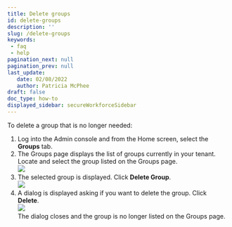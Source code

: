 ```yaml
---
title: Delete groups
id: delete-groups
description: ''
slug: /delete-groups
keywords: 
 - faq
 - help
pagination_next: null
pagination_prev: null
last_update: 
   date: 02/08/2022
   author: Patricia McPhee
draft: false
doc_type: how-to
displayed_sidebar: secureWorkforceSidebar
---
```




To delete a group that is no longer needed:

1.  Log into the Admin console and from the Home screen, select the **Groups** tab.
2.  The Groups page displays the list of groups currently in your tenant. Locate and select the group listed on the Groups page.   
    ![](/images/groups/select_group_sales.PNG)
3.   The selected group is displayed. Click **Delete Group**.  
    ![](/images/groups/delete_group_sales.PNG)
4.  A dialog is displayed asking if you want to delete the group. Click **Delete**.  
    ![](/images/groups/delete_group_confirmation_dialog.PNG)  
    The dialog closes and the group is no longer listed on the Groups page.
